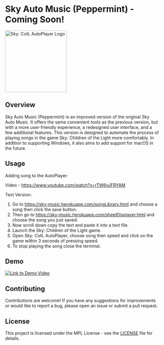 # Sky Auto Music (Peppermint) - Coming Soon!

<img src="https://i.imgur.com/ECSHtVm.png" alt="Sky: CotL AutoPlayer Logo" width="200">

## Overview

Sky Auto Music (Peppermint) is an improved version of the original Sky Auto Music. It offers the same convenient tools as the previous version, but with a more user-friendly experience, a redesigned user interface, and a few additional features. This version is designed to automate the process of playing songs in the game Sky: Children of the Light more comfortably. In addition to supporting Windows, it also aims to add support for macOS in the future.

## Usage

Adding song to the AutoPlayer:

Video - https://www.youtube.com/watch?v=rTW6vJFRYAM

Text Version:
1. Go to https://sky-music.herokuapp.com/songLibrary.html and choose a song then click the save button.
2. Then go to https://sky-music.herokuapp.com/sheetDisplayer.html and choose the song you just saved.
3. Now scroll down copy the text and paste it into a text file.
4. Launch the Sky: Children of the Light game.
5. Open Sky: CotL AutoPlayer, choose song then speed and click on the game within 3 seconds of pressing speed.
6. To stop playing the song close the terminal.

## Demo

[![Link to Demo Video](https://img.youtube.com/vi/VoSr77cdwOY/0.jpg)](https://www.youtube.com/watch?v=VoSr77cdwOY)


## Contributing

Contributions are welcome! If you have any suggestions for improvements or would like to report a bug, please open an issue or submit a pull request.

## License

This project is licensed under the MPL License - see the [LICENSE](LICENSE) file for details.
